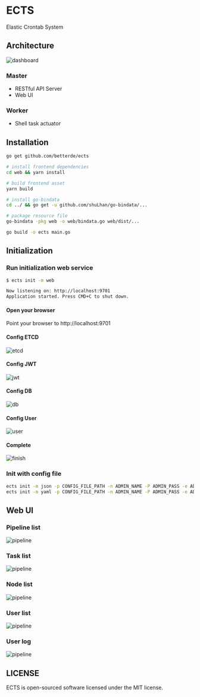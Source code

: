 # ECTS

Elastic Crontab System

## Architecture

![dashboard](docs/overview/architecture.jpg)

### Master 
* RESTful API Server
* Web UI

### Worker
* Shell task actuator

## Installation

```bash
go get github.com/betterde/ects

# install frontend dependencies
cd web && yarn install

# build frontend asset
yarn build

# install go-bindata
cd ../ && go get -u github.com/shuLhan/go-bindata/...

# package resource file
go-bindata -pkg web -o web/bindata.go web/dist/...

go build -o ects main.go

```

## Initialization

### Run initialization web service
```bash
$ ects init -m web

Now listening on: http://localhost:9701
Application started. Press CMD+C to shut down.
```

#### Open your browser

Point your browser to http://localhost:9701

#### Config ETCD

![etcd](docs/overview/initialization/init-etcd.png)

#### Config JWT

![jwt](docs/overview/initialization/init-jwt.png)

#### Config DB

![db](docs/overview/initialization/init-db.png)

#### Config User

![user](docs/overview/initialization/init-user.png)

#### Complete

![finish](docs/overview/initialization/init-complete.png)

### Init with config file
```bash
ects init -m json -p CONFIG_FILE_PATH -n ADMIN_NAME -P ADMIN_PASS -e ADMIN_MAIL
ects init -m yaml -p CONFIG_FILE_PATH -n ADMIN_NAME -P ADMIN_PASS -e ADMIN_MAIL
```

## Web UI

### Pipeline list

![pipeline](docs/overview/pipeline.png)

### Task list

![pipeline](docs/overview/task.png)

### Node list

![pipeline](docs/overview/node.png)

### User list

![pipeline](docs/overview/user.png)

### User log

![pipeline](docs/overview/user-log.png)

## LICENSE
ECTS is open-sourced software licensed under the MIT license.